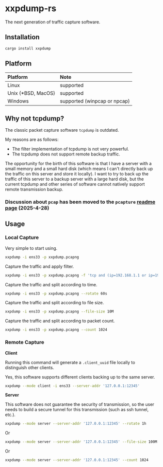 # xxpdump-rs

The next generation of traffic capture software.

## Installation

```bash
cargo install xxpdump
```

## Platform

| Platform           | Note                         |
| :----------------- | :--------------------------- |
| Linux              | supported                    |
| Unix (*BSD, MacOS) | supported                    |
| Windows            | supported (winpcap or npcap) |

## Why not tcpdump?

The classic packet capture software `tcpdump` is outdated.

My reasons are as follows:

* The filter implementation of tcpdump is not very powerful.
* The tcpdump does not support remote backup traffic.

The opportunity for the birth of this software is that I have a server with a small memory and a small hard disk (which means I can't directly back up the traffic on this server and store it locally). I want to try to back up the traffic of this server to a backup server with a large hard disk, but the current tcpdump and other series of software cannot natively support remote transmission backup.

### Discussion about `pcap` has been moved to the `pcapture` [readme page](https://github.com/rikonaka/pcapture-rs) (2025-4-28)

## Usage

### Local Capture

Very simple to start using.

```bash
xxpdump -i ens33 -p xxpdump.pcapng
```

Capture the traffic and apply filter.

```bash
xxpdump -i ens33 -p xxpdump.pcapng -f 'tcp and (ip=192.168.1.1 or ip=192.168.1.2) and dstport=80'
```

Capture the traffic and split according to time.

```bash
xxpdump -i ens33 -p xxpdump.pcapng --rotate 60s
```

Capture the traffic and split according to file size.

```bash
xxpdump -i ens33 -p xxpdump.pcapng --file-size 10M
```

Capture the traffic and split according to packet count.

```bash
xxpdump -i ens33 -p xxpdump.pcapng --count 1024
```

### Remote Capture

**Client**

Running this command will generate a `.client_uuid` file locally to distinguish other clients.

Yes, this software supports different clients backing up to the same server.

```bash
xxpdump --mode client -i ens33 --server-addr '127.0.0.1:12345'
```

**Server**

This software does not guarantee the security of transmission, so the user needs to build a secure tunnel for this transmission (such as ssh tunnel, etc.).

```bash
xxpdump --mode server --server-addr '127.0.0.1:12345' --rotate 1h
```

Or

```bash
xxpdump --mode server --server-addr '127.0.0.1:12345' --file-size 100M
```

Or

```bash
xxpdump --mode server --server-addr '127.0.0.1:12345' --count 1024
```